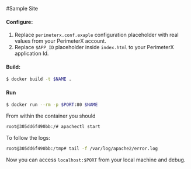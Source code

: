 #Sample Site

#### Configure: 

1. Replace ```perimeterx.conf.exaple```   configuration placeholder with real values from your PerimeterX account.
2. Replace `$APP_ID` placeholder inside `index.html` to your PerimeterX application Id.

#### Build:

```bash 
$ docker build -t $NAME .
```

#### Run

```bash
$ docker run --rm -p $PORT:80 $NAME 
```

From within the container you should 

```bash
root@305dd6f490bb:/# apachectl start
```

To follow the logs:

```bash
root@305dd6f490bb:/tmp# tail -f /var/log/apache2/error.log
```

Now you can access `localhost:$PORT` from your local machine and debug.
